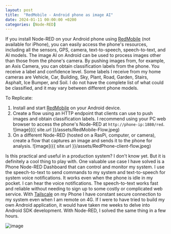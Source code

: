```yaml
---
layout: post
title:  "RedMobile - Android phone as image AI"
date: 2024-01-11 00:00:00 +0200
categories: [Node-RED]
---
```


If you install Node-RED on your Android phone using [RedMobile](https://play.google.com/store/apps/details?id=com.okhiroyuki.redmobile)  (not available for iPhone), you can easily access the phone's resources, including all the sensors, GPS, camera, text-to-speech, speech-to-text, and AI models.
The image AI on Android can be used to process images other than those from the phone's camera. By pushing images from, for example, an Axis Camera, you can obtain classification labels from the phone. You receive a label and confidence level.
Some labels I receive from my home cameras are Vehicle, Car, Building, Sky, Plant, Road, Garden, Stairs, Asphalt, Ice Bumper, and Soil. I do not have the complete list of what could be classified, and it may vary between different phone models.  

To Replicate:
1. Install and start [RedMobile](https://play.google.com/store/apps/details?id=com.okhiroyuki.redmobile) on your Android device.
2. Create a flow using an HTTP endpoint that clients can use to push images and obtain classification labels. I recommend using your PC web browser to access the phone's Node-RED at ```http://phone-ip:1880/red```.  
![image]({{ site.url }}/assets/RedMobile-Flow.jpeg)
4. On a different Node-RED (hosted on a RasPi, computer, or camera), create a flow that captures an image and sends it to the phone for analysis. 
![image]({{ site.url }}/assets/RedPhone-client-flow.jpeg)


Is this practical and useful in a production system? I don't know yet. But it is definitely a cool thing to play with. One valuable use case I have solved is a Phone Node-RED Dashboard that can control and monitor my system. I use the speech-to-text to send commands to my system and text-to-speech for system voice notifications. It works even when the phone is idle in my pocket. I can hear the voice notifications.  The speech-to-text works fast and reliable without needing to sign up to some costly or complicated web service.  With [Tailscale](https://tailscale.com/) on my Phone I have constant secure connection to my system even when I am remote on 4G.   If I were to have tried to build my own Android application, it would have taken me weeks to delve into Android SDK development. With Node-RED, I solved the same thing in a few hours.  

![image](https://api.aintegration.team/pandos)
